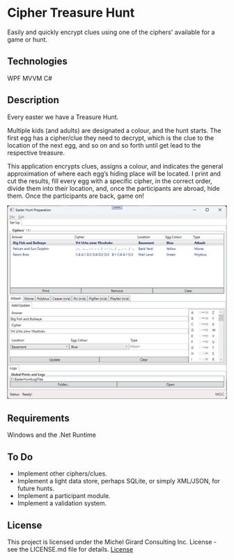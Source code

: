 
# Cipher Treasure Hunt
Easily and quickly encrypt clues using one of the ciphers' available for a game or hunt.

## Technologies
WPF MVVM C#

## Description
Every easter we have a Treasure Hunt.

Multiple kids (and adults) are designated a colour, and the hunt starts.  The first egg has a cipher/clue they need to decrypt, which is the clue to the location of the next egg, and so on and so forth until get lead to the respective treasure.

This application encrypts clues, assigns a colour, and indicates the general approximation of where each egg’s hiding place will be located.  I print and cut the results, fill every egg with a specific cipher, in the correct order, divide them into their location, and, once the participants are abroad, hide them.  Once the participants are back, game on!

![AppScreenShot](/WpfApp7/Images/ReadMeImage.png)

## Requirements
Windows and the .Net Runtime

## To Do
+ Implement other ciphers/clues.
+ Implement a light data store, perhaps SQLite, or simply XML/JSON, for future hunts.
+ Implement a participant module.
+ Implement a validation system.

## License

This project is licensed under the Michel Girard Consulting Inc. License - see the LICENSE.md file for details.
[License](WpfApp7/LICENSE.md)


